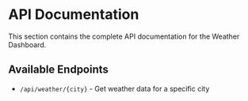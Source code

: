 # API Documentation

This section contains the complete API documentation for the Weather Dashboard.

## Available Endpoints

- `/api/weather/{city}` - Get weather data for a specific city
